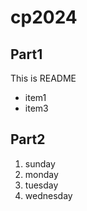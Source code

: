 # cp2024

## Part1
This is README
- item1
- item3

## Part2
1. sunday
1. monday
1. tuesday
1. wednesday
